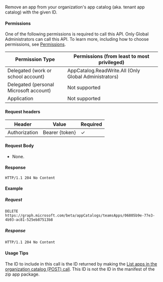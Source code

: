 Remove an app from your organization's app catalog (aka. tenant app catalog) with the given ID.

#### Permissions
One of the following permissions is required to call this API. Only Global Administrators can call this API. To learn more, including how to choose permissions, see [Permissions](https://developer.microsoft.com/en-us/graph/docs/concepts/permissions_reference).

| Permission Type                        | Permissions (from least to most privileged)
| ---------------                        | ----------------------------
| Delegated (work or school account)     | AppCatalog.ReadWrite.All (Only Global Administrators)
| Delegated (personal Microsoft account) | Not supported
| Application                            | Not supported

#### Request headers
| Header        | Value          | Required
| ---------     | -------------- | --------
| Authorization | Bearer {token} | ✓

#### Request Body
- None.

#### Response
```
HTTP/1.1 204 No Content
```

#### Example
##### Request
```
DELETE https://graph.microsoft.com/beta/appCatalogs/teamsApps/06805b9e-77e3-4b93-ac81-525eb87513b8
```
##### Response
```
HTTP/1.1 204 No Content
```
#### Usage Tips
The ID to include in this call is the ID returned by making the [List apps in the organization catalog (POST) call](./list_lob_apps.md). This ID is not the ID in the manifest of the zip app package.
